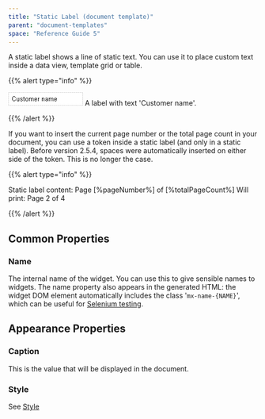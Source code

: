 ```yaml
---
title: "Static Label (document template)"
parent: "document-templates"
space: "Reference Guide 5"
---
```



A static label shows a line of static text. You can use it to place custom text inside a data view, template grid or table.

{{% alert type="info" %}}

[![](attachments/819203/918130.png)](static-label-document-template)
A label with text 'Customer name'.

{{% /alert %}}

If you want to insert the current page number or the total page count in your document, you can use a token inside a static label (and only in a static label).
Before version 2.5.4, spaces were automatically inserted on either side of the token. This is no longer the case.

{{% alert type="info" %}}

Static label content: Page [%pageNumber%] of [%totalPageCount%]
Will print: Page 2 of 4

{{% /alert %}}

## Common Properties

### Name

The internal name of the widget. You can use this to give sensible names to widgets. The name property also appears in the generated HTML: the widget DOM element automatically includes the class '`mx-name-{NAME}`', which can be useful for [Selenium testing](/howto50/selenium-support).

## Appearance Properties

### Caption

This is the value that will be displayed in the document.

### Style

See [Style](style)
